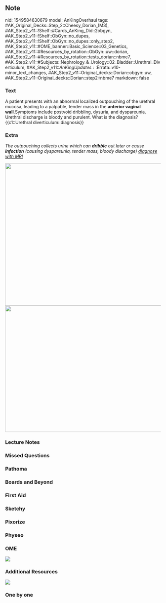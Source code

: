 ## Note
nid: 1549584630679
model: AnKingOverhaul
tags: #AK_Original_Decks::Step_2::Cheesy_Dorian_(M3), #AK_Step2_v11::!Shelf::#Cards_AnKing_Did::2obgyn, #AK_Step2_v11::!Shelf::ObGyn::no_dupes, #AK_Step2_v11::!Shelf::ObGyn::no_dupes::only_step2, #AK_Step2_v11::#OME_banner::Basic_Science::03_Genetics, #AK_Step2_v11::#Resources_by_rotation::ObGyn::uw::dorian, #AK_Step2_v11::#Resources_by_rotation::tests_dorian::nbme7, #AK_Step2_v11::#Subjects::Nephrology_&_Urology::02_Bladder::Urethral_Diverticulum, #AK_Step2_v11::$AnKingUpdates::$Errata::v10-minor_text_changes, #AK_Step2_v11::Original_decks::Dorian::obgyn::uw, #AK_Step2_v11::Original_decks::Dorian::step2::nbme7
markdown: false

### Text
<div>
  A patient presents with an abnormal localized outpouching of the
  urethral mucosa, leading to a palpable, tender mass in the
  <b>anterior vaginal wall</b>.Symptoms include postvoid dribbling,
  dysuria, and dyspareunia. Urethral discharge is bloody and
  purulent. What is the diagnosis?
</div>
<div>
  {{c1::Urethral diverticulum::diagnosis}}
</div>

### Extra
<i>The outpouching collects urine which can <b>dribble</b> out
later or cause <b>infection</b> (causing dyspareunia, tender mass,
bloody discharge)</i> <i><u>diagnose with MRI</u></i>
<div>
  <div><img src="paste-213614493433859.jpg" class="" style=
  "height: 461px; width: 529px;"></div>
  <div><img src="paste-213627378335747.jpg" class="" style=
  "height: 409px; width: 529px;"></div>
</div>

### Lecture Notes


### Missed Questions


### Pathoma


### Boards and Beyond


### First Aid


### Sketchy


### Pixorize


### Physeo


### OME
<div class="ome-widget">
  <a href="https://onlinemeded.org/spa/obgyn?ref=anki"><img src=
  "_OME_AnkiFlashcards_Topic_6.png"></a>
</div>

### Additional Resources
<img src="paste-602493717315585.jpg">

### One by one

